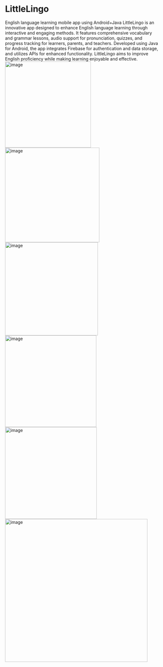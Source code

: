 # LittleLingo
English language learning mobile app using Android+Java
LittleLingo is an innovative app designed to enhance English language learning through interactive and engaging methods. It features comprehensive vocabulary and grammar lessons, audio support for pronunciation, quizzes, and progress tracking for learners, parents, and teachers. Developed using Java for Android, the app integrates Firebase for authentication and data storage, and utilizes APIs for enhanced functionality. LittleLingo aims to improve English proficiency while making learning enjoyable and effective.
<img width="282" alt="image" src="https://github.com/behnazkhalili84/LittleLingo/assets/89276106/7f4ffcd5-09c7-4d79-bc5f-c4348206a0d5">
<img width="310" alt="image" src="https://github.com/behnazkhalili84/LittleLingo/assets/89276106/f3a40054-2480-4571-be8e-7c987bfb6eb9">
<img width="305" alt="image" src="https://github.com/behnazkhalili84/LittleLingo/assets/89276106/4c05cb3b-965b-4128-9f88-8fc3119dcc15">
<img width="300" alt="image" src="https://github.com/behnazkhalili84/LittleLingo/assets/89276106/3460fbcd-7959-4c84-941a-933e86ca1694">
<img width="301" alt="image" src="https://github.com/behnazkhalili84/LittleLingo/assets/89276106/540c6f50-5273-4d19-ade7-866243ab79f0">
<img width="468" alt="image" src="https://github.com/behnazkhalili84/LittleLingo/assets/89276106/2b0c4bf5-0fcc-4e2f-9c62-29d2a6ed313b">







